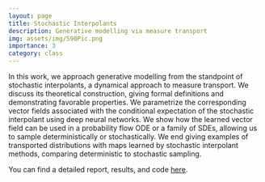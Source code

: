 ```yaml
---
layout: page
title: Stochastic Interpolants
description: Generative modelling via measure transport
img: assets/img/590Pic.png
importance: 3
category: class
---
```


In this work, we approach generative modelling from the standpoint of stochastic interpolants, a dynamical approach to measure transport. We discuss its theoretical construction, giving formal definitions and demonstrating favorable properties. We parametrize the corresponding vector fields associated with the conditional expectation of the stochastic interpolant using deep neural networks. We show how the learned vector field can be used in a probability flow ODE or a family of SDEs, allowing us to sample deterministically or stochastically. We end giving examples of transported distributions with maps learned by stochastic interpolant methods, comparing deterministic to stochastic sampling.

You can find a detailed report, results, and code <a href='https://github.com/AHsu98/StoKAAsticInterpolants'>here</a>.
